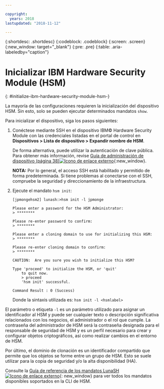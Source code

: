 ```yaml
---

copyright:
  years: 2018
lastupdated: "2018-11-12"

---
```


{:shortdesc: .shortdesc}
{:codeblock: .codeblock}
{:screen: .screen}
{:new_window: target="_blank"}
{:pre: .pre}
{:table: .aria-labeledby="caption"}

# Inicializar IBM Hardware Security Module (HSM)
{: #initialize-ibm-hardware-security-module-hsm-}

La mayoría de las configuraciones requieren la inicialización del dispositivo HSM. Sin esto, solo se pueden ejecutar determinados mandatos `show`.

Para inicializar el dispositivo, siga los pasos siguientes:

1.	Conéctese mediante SSH en el dispositivo IBM© Hardware Security Module con las credenciales listadas en el portal de control en **Dispositivos > Lista de dispositivo > Expandir nombre de HSM**.

	De forma alternativa, puede utilizar la autenticación de clave pública. Para obtener más información, revise [Guía de administración de dispositivo (página 38)![Icono de enlace externo](../../icons/launch-glyph.svg "Icono de enlace externo")](https://public.dhe.ibm.com/cloud/bluemix/network/vpx/appliance_administration_guide.pdf){:new_window}.

	**NOTA:** Por lo general, el acceso SSH está habilitado y permitido de forma predeterminada. Si tiene problemas al conectarse con el SSH, compruebe la seguridad y direccionamiento de la infraestructura.

2. Ejecute el mandato `hsm init`:

	```
	[jpmongehsm2] lunash:>hsm init -l jpmonge

	Please enter a password for the HSM Administrator:
	> ********

	Please re-enter password to confirm:
	> ********

	Please enter a cloning domain to use for initializing this HSM:
	> ********

	Please re-enter cloning domain to confirm:
	> ********

	CAUTION:  Are you sure you wish to initialize this HSM?

	Type 'proceed' to initialize the HSM, or 'quit'
		to quit now.
		> proceed
		'hsm init' successful.

	Command Result : 0 (Success)
  	```

	Donde la sintaxis utilizada es: `hsm init -l <hsmlabel>`

El parámetro o etiqueta `-l` es un parámetro utilizado para asignar un identificador al HSM y puede ser cualquier texto o descripción significativa relacionados con los negocios, el administrador o el rol que cumple. La contraseña del administrador de HSM será la contraseña designada para el responsable de seguridad de HSM y es un perfil necesario para crear y configurar objetos criptográficos, así como realizar cambios en el entorno de HSM.

Por último, el dominio de clonación es un identificador compartido que permite que los objetos se forme entre un grupo de HSM. Esto se suele utilizar para la copia de seguridad y/o la alta disponibilidad (HA).

Consulte la [Guía de referencia de los mandatos LunaSH ![Icono de enlace externo](../../icons/launch-glyph.svg "Icono de enlace externo")](https://public.dhe.ibm.com/cloud/bluemix/network/vpx/lunash_command_reference_guide.pdf){: new_window} para ver todos los mandatos disponibles soportados en la CLI de HSM.
